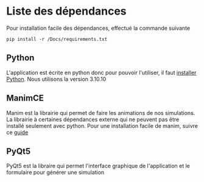 # Liste des dépendances

Pour installation facile des dépendances, effectué la commande suivante

``` CMD
pip install -r /Docs/requirements.txt
```

## Python

L'application est écrite en python donc pour pouvoir l'utiliser, il faut [installer Python](https://www.python.org/downloads/). Nous utilisons la version 3.10.10

## ManimCE

Manim est la librairie qui permet de faire les animations de nos simulations. La librairie à certaines dépendances externe qui ne peuvent pas être installé seulement avec python. Pour une installation facile de manim, suivre ce [guide](https://docs.manim.community/en/stable/installation.html)

## PyQt5

PyQt5 est la libraire qui permet l'interface graphique de l'application et le formulaire pour générer une simulation
